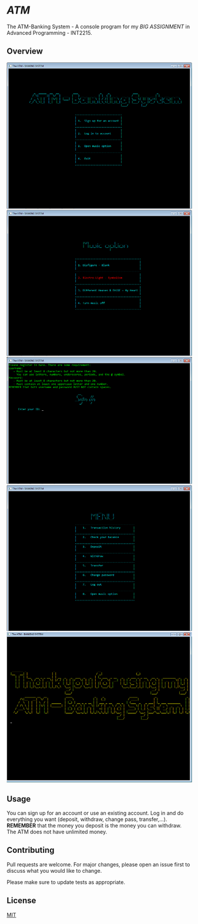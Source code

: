 # _ATM_
The ATM-Banking System - A console program for my *BIG ASSIGNMENT* in Advanced Programming - INT2215.

## Overview
![display](https://github.com/naslth/_ATM_/blob/master/screenshot/Display.png)
![musicopt](https://github.com/naslth/_ATM_/blob/master/screenshot/MusicOpt.png)
![signup](https://github.com/naslth/_ATM_/blob/master/screenshot/Signup.png)
![menu](https://github.com/naslth/_ATM_/blob/master/screenshot/Menu.png)
![logout](https://github.com/naslth/_ATM_/blob/master/screenshot/Logout.png)

## Usage
You can sign up for an account or use an existing account. Log in and do everything you want (deposit, withdraw, change pass, transfer,...). 
**REMEMBER** that the money you deposit is the money you can withdraw. The ATM does not have unlimited money.

## Contributing
Pull requests are welcome. For major changes, please open an issue first to discuss what you would like to change.

Please make sure to update tests as appropriate.

## License
[MIT](https://choosealicense.com/licenses/mit/)
